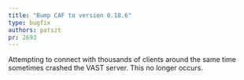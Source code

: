 ```yaml
---
title: "Bump CAF to version 0.18.6"
type: bugfix
authors: patszt
pr: 2693
---
```


Attempting to connect with thousands of clients around the same time
sometimes crashed the VAST server. This no longer occurs.
